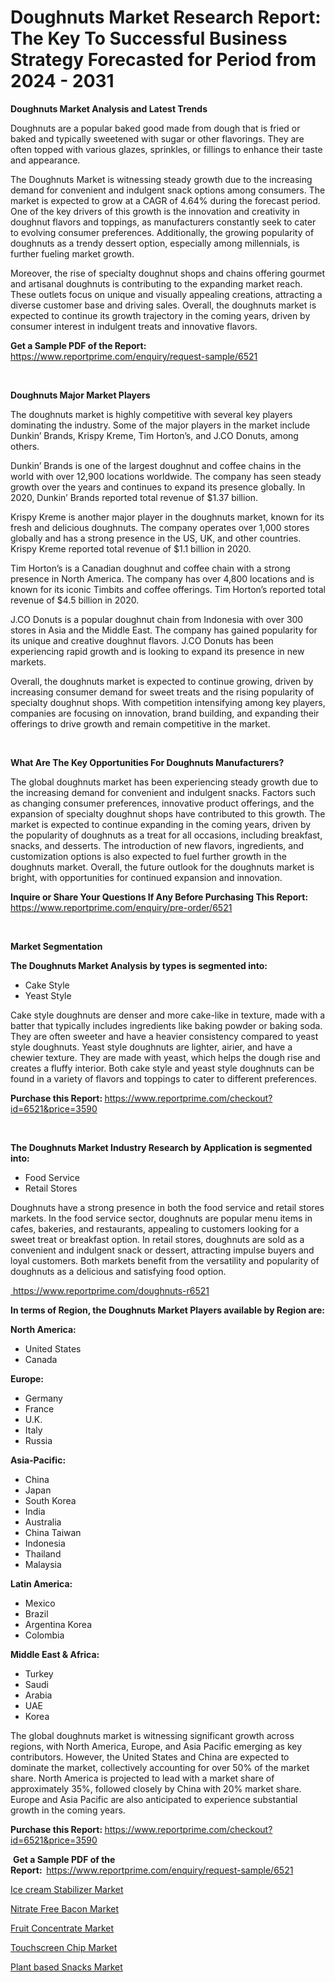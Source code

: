 <p><h1>Doughnuts Market Research Report: The Key To Successful Business Strategy Forecasted for Period from 2024 - 2031</h1></p><p><strong>Doughnuts Market Analysis and Latest Trends</strong></p>
<p><p>Doughnuts are a popular baked good made from dough that is fried or baked and typically sweetened with sugar or other flavorings. They are often topped with various glazes, sprinkles, or fillings to enhance their taste and appearance.</p><p>The Doughnuts Market is witnessing steady growth due to the increasing demand for convenient and indulgent snack options among consumers. The market is expected to grow at a CAGR of 4.64% during the forecast period. One of the key drivers of this growth is the innovation and creativity in doughnut flavors and toppings, as manufacturers constantly seek to cater to evolving consumer preferences. Additionally, the growing popularity of doughnuts as a trendy dessert option, especially among millennials, is further fueling market growth.</p><p>Moreover, the rise of specialty doughnut shops and chains offering gourmet and artisanal doughnuts is contributing to the expanding market reach. These outlets focus on unique and visually appealing creations, attracting a diverse customer base and driving sales. Overall, the doughnuts market is expected to continue its growth trajectory in the coming years, driven by consumer interest in indulgent treats and innovative flavors.</p></p>
<p><strong>Get a Sample PDF of the Report:&nbsp;</strong> <a href="https://www.reportprime.com/enquiry/request-sample/6521">https://www.reportprime.com/enquiry/request-sample/6521</a></p>
<p>&nbsp;</p>
<p><strong>Doughnuts Major Market Players</strong></p>
<p><p>The doughnuts market is highly competitive with several key players dominating the industry. Some of the major players in the market include Dunkin’ Brands, Krispy Kreme, Tim Horton’s, and J.CO Donuts, among others.</p><p>Dunkin’ Brands is one of the largest doughnut and coffee chains in the world with over 12,900 locations worldwide. The company has seen steady growth over the years and continues to expand its presence globally. In 2020, Dunkin’ Brands reported total revenue of $1.37 billion.</p><p>Krispy Kreme is another major player in the doughnuts market, known for its fresh and delicious doughnuts. The company operates over 1,000 stores globally and has a strong presence in the US, UK, and other countries. Krispy Kreme reported total revenue of $1.1 billion in 2020.</p><p>Tim Horton’s is a Canadian doughnut and coffee chain with a strong presence in North America. The company has over 4,800 locations and is known for its iconic Timbits and coffee offerings. Tim Horton’s reported total revenue of $4.5 billion in 2020.</p><p>J.CO Donuts is a popular doughnut chain from Indonesia with over 300 stores in Asia and the Middle East. The company has gained popularity for its unique and creative doughnut flavors. J.CO Donuts has been experiencing rapid growth and is looking to expand its presence in new markets.</p><p>Overall, the doughnuts market is expected to continue growing, driven by increasing consumer demand for sweet treats and the rising popularity of specialty doughnut shops. With competition intensifying among key players, companies are focusing on innovation, brand building, and expanding their offerings to drive growth and remain competitive in the market.</p></p>
<p>&nbsp;</p>
<p><strong>What Are The Key Opportunities For Doughnuts Manufacturers?</strong></p>
<p><p>The global doughnuts market has been experiencing steady growth due to the increasing demand for convenient and indulgent snacks. Factors such as changing consumer preferences, innovative product offerings, and the expansion of specialty doughnut shops have contributed to this growth. The market is expected to continue expanding in the coming years, driven by the popularity of doughnuts as a treat for all occasions, including breakfast, snacks, and desserts. The introduction of new flavors, ingredients, and customization options is also expected to fuel further growth in the doughnuts market. Overall, the future outlook for the doughnuts market is bright, with opportunities for continued expansion and innovation.</p></p>
<p><strong>Inquire or Share Your Questions If Any Before Purchasing This Report:</strong> <a href="https://www.reportprime.com/enquiry/pre-order/6521">https://www.reportprime.com/enquiry/pre-order/6521</a></p>
<p>&nbsp;</p>
<p><strong>Market Segmentation</strong></p>
<p><strong>The Doughnuts Market Analysis by types is segmented into:</strong></p>
<p><ul><li>Cake Style</li><li>Yeast Style</li></ul></p>
<p><p>Cake style doughnuts are denser and more cake-like in texture, made with a batter that typically includes ingredients like baking powder or baking soda. They are often sweeter and have a heavier consistency compared to yeast style doughnuts. Yeast style doughnuts are lighter, airier, and have a chewier texture. They are made with yeast, which helps the dough rise and creates a fluffy interior. Both cake style and yeast style doughnuts can be found in a variety of flavors and toppings to cater to different preferences.</p></p>
<p><strong>Purchase this Report:&nbsp;</strong><a href="https://www.reportprime.com/checkout?id=6521&price=3590">https://www.reportprime.com/checkout?id=6521&price=3590</a></p>
<p>&nbsp;</p>
<p><strong>The Doughnuts Market Industry Research by Application is segmented into:</strong></p>
<p><ul><li>Food Service</li><li>Retail Stores</li></ul></p>
<p><p>Doughnuts have a strong presence in both the food service and retail stores markets. In the food service sector, doughnuts are popular menu items in cafes, bakeries, and restaurants, appealing to customers looking for a sweet treat or breakfast option. In retail stores, doughnuts are sold as a convenient and indulgent snack or dessert, attracting impulse buyers and loyal customers. Both markets benefit from the versatility and popularity of doughnuts as a delicious and satisfying food option.</p></p>
<p><a href="https://www.reportprime.com/doughnuts-r6521">&nbsp;https://www.reportprime.com/doughnuts-r6521</a></p>
<p><strong>In terms of Region, the Doughnuts Market Players available by Region are:</strong></p>
<p>
    <p> <strong> North America: </strong>
        <ul>
            <li>United States</li>
            <li>Canada</li>
        </ul>
        </p> 
    <p> <strong> Europe: </strong>
        <ul>
            <li>Germany</li>
            <li>France</li>
            <li>U.K.</li>
            <li>Italy</li>
            <li>Russia</li>
        </ul>
        </p> 
    <p> <strong> Asia-Pacific: </strong>
        <ul>
            <li>China</li>
            <li>Japan</li>
            <li>South Korea</li>
            <li>India</li>
            <li>Australia</li>
            <li>China Taiwan</li>
            <li>Indonesia</li>
            <li>Thailand</li>
            <li>Malaysia</li>
        </ul>
        </p> 
    <p> <strong> Latin America: </strong>
        <ul>
            <li>Mexico</li>
            <li>Brazil</li>
            <li>Argentina Korea</li>
            <li>Colombia</li>
        </ul>
        </p> 
    <p> <strong> Middle East & Africa: </strong>
        <ul>
            <li>Turkey</li>
            <li>Saudi</li>
            <li>Arabia</li>
            <li>UAE</li>
            <li>Korea</li>
        </ul>
    </p>
    </p>
<p><p>The global doughnuts market is witnessing significant growth across regions, with North America, Europe, and Asia Pacific emerging as key contributors. However, the United States and China are expected to dominate the market, collectively accounting for over 50% of the market share. North America is projected to lead with a market share of approximately 35%, followed closely by China with 20% market share. Europe and Asia Pacific are also anticipated to experience substantial growth in the coming years.</p></p>
<p><strong>Purchase this Report: </strong><a href="https://www.reportprime.com/checkout?id=6521&price=3590">https://www.reportprime.com/checkout?id=6521&price=3590</a></p>
<p>&nbsp;<strong>Get a Sample PDF of the Report:&nbsp;&nbsp;</strong><a href="https://www.reportprime.com/enquiry/request-sample/6521">https://www.reportprime.com/enquiry/request-sample/6521</a></p>
<p><strong></strong></p>
<p><p><a href="https://github.com/jakobeblake56/Market-Research-Report-List-1/blob/main/ice-cream-stabilizer-market.md">Ice cream Stabilizer Market</a></p><p><a href="https://github.com/mandarincruisesvn/Market-Research-Report-List-1/blob/main/nitrate-free-bacon-market.md">Nitrate Free Bacon Market</a></p><p><a href="https://github.com/julian6Skinner/Market-Research-Report-List-1/blob/main/fruit-concentrate-market.md">Fruit Concentrate Market</a></p><p><a href="https://www.linkedin.com/pulse/global-touchscreen-chip-m-firmazon-6dodf?trackingId=yYF58JNQRtuCXz3kUCvcUg%3D%3D">Touchscreen Chip Market</a></p><p><a href="https://github.com/RichRobinson5/Market-Research-Report-List-6/blob/main/plant-based-snacks-market.md">Plant based Snacks Market</a></p></p>